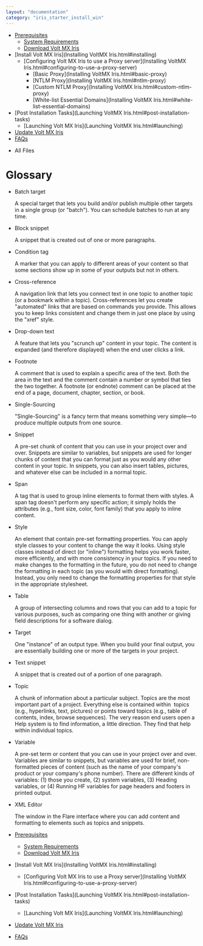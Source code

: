 ```yaml
---
layout: "documentation"
category: "iris_starter_install_win"
---
```

                                    

[](Prerequisites.html)

*   [Prerequisites](Prerequisites.html#prerequisites)
    *   [System Requirements](Prerequisites.html#system-requirements)
    *   [Download Volt MX Iris](Prerequisites.html#download)
*   [Install Volt MX Iris](Installing VoltMX Iris.html#installing)
    *   [Configuring Volt MX Iris to use a Proxy server](Installing VoltMX Iris.html#configuring-to-use-a-proxy-server)
        *   [Basic Proxy](Installing VoltMX Iris.html#basic-proxy)
        *   [NTLM Proxy](Installing VoltMX Iris.html#ntlm-proxy)
        *   [Custom NTLM Proxy](Installing VoltMX Iris.html#custom-ntlm-proxy)
        *   [White-list Essential Domains](Installing VoltMX Iris.html#white-list-essential-domains)
*   [Post Installation Tasks](Launching VoltMX Iris.html#post-installation-tasks)
    *   [Launching Volt MX Iris](Launching VoltMX Iris.html#launching)
*   [Update Volt MX Iris](Upgrade.html)
*   [FAQs](StudioInstallation_FAQs.html#appendix-frequently-asked-questions-faqs)

[](#)

*   All Files

Glossary
========

*   Batch target
    
    A special target that lets you build and/or publish multiple other targets in a single group (or "batch"). You can schedule batches to run at any time.
    
*   Block snippet
    
    A snippet that is created out of one or more paragraphs.
    
*   Condition tag
    
    A marker that you can apply to different areas of your content so that some sections show up in some of your outputs but not in others.
    
*   Cross-reference
    
    A navigation link that lets you connect text in one topic to another topic (or a bookmark within a topic). Cross-references let you create "automated" links that are based on commands you provide. This allows you to keep links consistent and change them in just one place by using the "xref" style.
    
*   Drop-down text
    
    A feature that lets you "scrunch up" content in your topic. The content is expanded (and therefore displayed) when the end user clicks a link.
    
*   Footnote
    
    A comment that is used to explain a specific area of the text. Both the area in the text and the comment contain a number or symbol that ties the two together. A footnote (or endnote) comment can be placed at the end of a page, document, chapter, section, or book.
    
*   Single-Sourcing
    
    "Single-Sourcing" is a fancy term that means something very simple—to produce multiple outputs from one source.
    
*   Snippet
    
    A pre-set chunk of content that you can use in your project over and over. Snippets are similar to variables, but snippets are used for longer chunks of content that you can format just as you would any other content in your topic. In snippets, you can also insert tables, pictures, and whatever else can be included in a normal topic.
    
*   Span
    
    A tag that is used to group inline elements to format them with styles. A span tag doesn't perform any specific action; it simply holds the attributes (e.g., font size, color, font family) that you apply to inline content.
    
*   Style
    
    An element that contain pre-set formatting properties. You can apply style classes to your content to change the way it looks. Using style classes instead of direct (or "inline") formatting helps you work faster, more efficiently, and with more consistency in your topics. If you need to make changes to the formatting in the future, you do not need to change the formatting in each topic (as you would with direct formatting). Instead, you only need to change the formatting properties for that style in the appropriate stylesheet.
    
*   Table
    
    A group of intersecting columns and rows that you can add to a topic for various purposes, such as comparing one thing with another or giving field descriptions for a software dialog.
    
*   Target
    
    One "instance" of an output type. When you build your final output, you are essentially building one or more of the targets in your project.
    
*   Text snippet
    
    A snippet that is created out of a portion of one paragraph.
    
*   Topic
    
    A chunk of information about a particular subject. Topics are the most important part of a project. Everything else is contained within  topics (e.g., hyperlinks, text, pictures) or points toward topics (e.g., table of contents, index, browse sequences). The very reason end users open a Help system is to find information, a little direction. They find that help within individual topics.
    
*   Variable
    
    A pre-set term or content that you can use in your project over and over. Variables are similar to snippets, but variables are used for brief, non-formatted pieces of content (such as the name of your company's product or your company's phone number). There are different kinds of variables: (1) those you create, (2) system variables, (3) Heading variables, or (4) Running HF variables for page headers and footers in printed output.
    
*   XML Editor
    
    The window in the Flare interface where you can add content and formatting to elements such as topics and snippets.
    

*   [Prerequisites](Prerequisites.html#prerequisites)
    *   [System Requirements](Prerequisites.html#system-requirements)
    *   [Download Volt MX Iris](Prerequisites.html#download)
*   [Install Volt MX Iris](Installing VoltMX Iris.html#installing)
    *   [Configuring Volt MX Iris to use a Proxy server](Installing VoltMX Iris.html#configuring-to-use-a-proxy-server)
*   [Post Installation Tasks](Launching VoltMX Iris.html#post-installation-tasks)
    *   [Launching Volt MX Iris](Launching VoltMX Iris.html#launching)
*   [Update Volt MX Iris](Upgrade.html)
*   [FAQs](StudioInstallation_FAQs.html#appendix-frequently-asked-questions-faqs)
